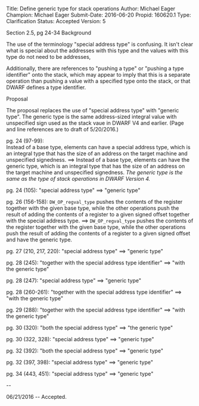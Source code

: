 Title:       Define generic type for stack operations
Author:      Michael Eager
Champion:    Michael Eager
Submit-Date: 2016-06-20
Propid:      160620.1
Type:        Clarification
Status:      Accepted
Version:     5

Section 2.5, pg 24-34
Background

The use of the terminology "special address type" is confusing.  It isn't clear what is 
special about the addresses with this type and the values with this type do not need to be 
addresses,  

Additionally, there are references to "pushing a type" or "pushing a type identifier" onto 
the stack, which may appear to imply that this is a separate operation than pushing a value
with a specified type onto the stack, or that DWARF defines a type identifier.

Proposal

The proposal replaces the use of "special address type" with "generic type".  The generic 
type is the same address-sized integral value with unspecified sign used as the stack vaue 
in DWARF V4 and earlier.  (Page and line references are to draft of 5/20/2016.)

pg. 24 (97-99):  
  Instead of a base type, elements can have a special address type, which is an integral 
  type that has the size of an address on the target machine and unspecified signedness.
==>
  Instead of a base type, elements can have the generic type, which is an integral 
  type that has the size of an address on the target machine and unspecified signedness. 
  *The generic type is the same as the type of stack operations in DWARF Version 4.*

pg. 24 (105):  "special address type" ==> "generic type"

pg. 26 (156-158):
  `DW_OP_regval_type` pushes the contents of the register together with the given
  base type, while the other operations push the result of adding the contents of a
  register to a given signed offset together with the special address type.
==>
  `DW_OP_regval_type` pushes the contents of the register together with the given
  base type, while the other operations push the result of adding the contents of a
  register to a given signed offset and have the generic type.

pg. 27 (210, 217, 220):  "special address type" ==> "generic type"

pg. 28 (245):  "together with the special address type identifier" ==> "with the generic type"

pg. 28 (247):  "special address type" ==> "generic type"

pg. 28 (260-261):  "together with the special address type identifier" ==> "with the generic type"

pg. 29 (288):  "together with the special address type identifier" ==> "with the generic type"

pg. 30 (320):  "both the special address type" ==> "the generic type"

pg. 30 (322, 328):  "special address type" ==> "generic type"

pg. 32 (392):  "both the special address type" ==> "generic type"

pg. 32 (397, 398):  "special address type" ==> "generic type"

pg. 34 (443, 451):  "special address type" ==> "generic type"



--

06/21/2016 -- Accepted.
